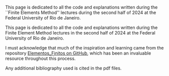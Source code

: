 This page is dedicated to all the code and explanations written during the
``Finite Elements Method'' lectures during the second half of 2024 at the 
Federal University of Rio de Janeiro.

This page is dedicated to all the code and explanations written during the 
Finite Element Method lectures in the second half of 2024 at the Federal 
University of Rio de Janeiro.

I must acknowledge that much of the inspiration and learning came from the 
repository [Elementos_Finitos on GitHub](https://github.com/bacarmo/Elementos_Finitos), which has been an invaluable resource
throughout this process.

Any additional bibliography used is cited in the pdf files.
